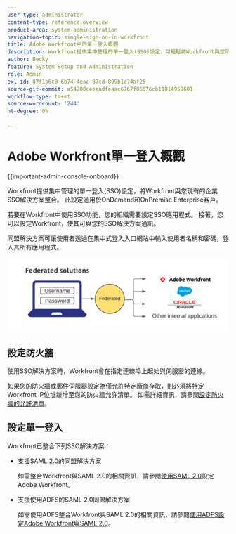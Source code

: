 ```yaml
---
user-type: administrator
content-type: reference;overview
product-area: system-administration
navigation-topic: single-sign-on-in-workfront
title: Adobe Workfront中的單一登入概觀
description: Workfront提供集中管理的單一登入(SSO)設定，可輕鬆將Workfront與您現有的企業SSO解決方案整合。 此設定易於設定和管理，適用於OnDemand和OnPremise Enterprise客戶。
author: Becky
feature: System Setup and Administration
role: Admin
exl-id: 87f1b6c0-6b74-4eac-87cd-899b1c74af25
source-git-commit: a54200ceeaadfeaac6767f06676cb11814959601
workflow-type: tm+mt
source-wordcount: '244'
ht-degree: 0%

---
```


# Adobe Workfront單一登入概觀

<!--Audited: 12/2023-->

{{important-admin-console-onboard}}


Workfront提供集中管理的單一登入(SSO)設定，將Workfront與您現有的企業SSO解決方案整合。 此設定適用於OnDemand和OnPremise Enterprise客戶。

若要在Workfront中使用SSO功能，您的組織需要設定SSO應用程式。 接著，您可以設定Workfront，使其可與您的SSO解決方案通訊。

同盟解決方案可讓使用者透過在集中式登入入口網站中輸入使用者名稱和密碼，登入其所有應用程式。

![](assets/overview-sso-wf-fed-only.png)


## 設定防火牆

使用SSO解決方案時，Workfront會在指定連線埠上起始與伺服器的連線。

如果您的防火牆或郵件伺服器設定為僅允許特定廠商存取，則必須將特定Workfront IP位址新增至您的防火牆允許清單。 如需詳細資訊，請參閱[設定防火牆的允許清單](../../../administration-and-setup/get-started-wf-administration/configure-your-firewall.md)。

## 設定單一登入

Workfront已整合下列SSO解決方案：

* 支援SAML 2.0的同盟解決方案

  如需整合Workfront與SAML 2.0的相關資訊，請參閱[使用SAML 2.0](../../../administration-and-setup/add-users/single-sign-on/configure-workfront-saml-2.md)設定Adobe Workfront。

* 支援使用ADFS的SAML 2.0同盟解決方案

  如需使用ADFS整合Workfront與SAML 2.0的相關資訊，請參閱[使用ADFS設定Adobe Workfront與SAML 2.0](../../../administration-and-setup/add-users/single-sign-on/configure-workfront-saml-2-adfs.md)。
